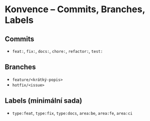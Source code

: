 # Konvence – Commits, Branches, Labels

## Commits
- `feat:`, `fix:`, `docs:`, `chore:`, `refactor:`, `test:`

## Branches
- `feature/<krátký-popis>`
- `hotfix/<issue>`

## Labels (minimální sada)
- `type:feat`, `type:fix`, `type:docs`, `area:be`, `area:fe`, `area:ci`
